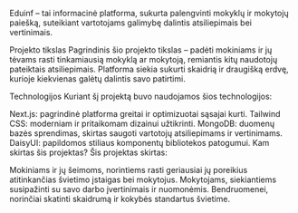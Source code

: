 Eduinf – tai informacinė platforma, sukurta palengvinti mokyklų ir mokytojų paiešką, suteikiant vartotojams galimybę dalintis atsiliepimais bei vertinimais.

Projekto tikslas
Pagrindinis šio projekto tikslas – padėti mokiniams ir jų tėvams rasti tinkamiausią mokyklą ar mokytoją, remiantis kitų naudotojų pateiktais atsiliepimais. Platforma siekia sukurti skaidrią ir draugišką erdvę, kurioje kiekvienas galėtų dalintis savo patirtimi.

Technologijos
Kuriant šį projektą buvo naudojamos šios technologijos:

Next.js: pagrindinė platforma greitai ir optimizuotai sąsajai kurti.
Tailwind CSS: moderniam ir pritaikomam dizainui užtikrinti.
MongoDB: duomenų bazės sprendimas, skirtas saugoti vartotojų atsiliepimams ir vertinimams.
DaisyUI: papildomos stiliaus komponentų bibliotekos patogumui.
Kam skirtas šis projektas?
Šis projektas skirtas:

Mokiniams ir jų šeimoms, norintiems rasti geriausiai jų poreikius atitinkančias švietimo įstaigas bei mokytojus.
Mokytojams, siekiantiems susipažinti su savo darbo įvertinimais ir nuomonėmis.
Bendruomenei, norinčiai skatinti skaidrumą ir kokybės standartus švietime.